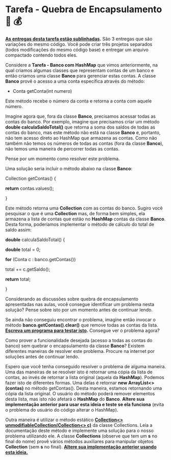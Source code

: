 # Tarefa - Quebra de Encapsulamento :bank: :moneybag: 

**<u>As entregas desta tarefa estão sublinhadas</u>.** São 3 entregas que são variações do mesmo código. Você pode criar três projetos separados (todos modificações do mesmo código base) e entregar um arquivo compactado contendo todos eles.

Considere a **Tarefa - Banco com HashMap** que vimos anteriormente, na qual criamos algumas classes que representam contas de um banco e então criamos uma classe **Banco** para gerenciar estas contas. A classe **Banco** provê o acesso a uma conta específica através do método:

- Conta getConta(int numero)

Este método recebe o número da conta e retorna a conta com aquele número.

Imagine agora que, fora da classe **Banco**, precisamos acessar todas as contas do banco. Por exemplo, imagine que precisamos criar um método **double calculaSaldoTotal()** que retorna a soma dos saldos de todas as contas do banco, mas este método não está na classe **Banco** e, portanto, não tem acesso direto ao HashMap que armazena as contas. Como não também não temos os números de todas as contas (fora da classe **Banco**), não temos uma maneira de percorrer todas as contas.

Pense por um momento como resolver este problema.

Uma solução seria incluir o método abaixo na classe **Banco**:

Collection <Conta> getContas() {

 **return** contas.values();

}

Este método retorna uma **Collection** com as contas do banco. Sugiro você pesquisar o que é uma **Collection** mas, de forma bem simples, ela armazena a lista de contas que estão no **HashMap** contas da classe **Banco**. Desta forma, poderíamos implementar o método de cálculo do total de saldo assim:

**double** calculaSaldoTotal() {

 **double** total = 0;

 **for** (Conta c : banco.getContas())

  total += c.getSaldo();

 **return** total;

}

Considerando as discussões sobre quebra de encapsulamento apresentadas nas aulas, você consegue identificar um problema nesta solução? Pense sobre isto por um momento antes de continuar lendo.

Se ainda não conseguiu encontrar o problema, imagine então invocar o método **banco.getContas().clear()** que remove todas as contas da lista. **<u>Escreva um programa para testar isto</u>.** Consegue ver o problema agora?

Como prover a funcionalidade desejada (acesso a todas as contas do banco) sem quebrar o encapsulamento da classe **Banco**? Existem diferentes maneiras de resolver este problema. Procure na internet por soluções antes de continuar lendo.

Espero que você tenha conseguido resolver o problema de alguma maneira. Uma das maneiras de se resolver isto é retornar uma cópia da lista de contas, ao invés de retornar a lista original (aquela da **HashMap**). Podemos fazer isto de diferentes formas. Uma delas é retornar **new ArrayList<>(contas)** no método getContas(). Desta maneira, estamos retornando uma cópia da lista original. O usuário do método poderá remover elementos desta lista, mas isto não afetará o **HashMap** do **Banco**. **Altere sua implementação anterior para usar esta ideia e teste se ela funciona** (evita o problema do usuário do código alterar o HashMap).

Outra maneira é utilizar o método estático **[Collection<> unmodifiableCollection(Collection<> c)](https://docs.oracle.com/javase/8/docs/api/java/util/Collections.html#unmodifiableCollection-java.util.Collection-)** da classe Collections. Leia a documentação deste método e implemente uma solução para o nosso problema utilizando ele. A classe **Collections** (observe que tem um **s** no final do nome) provê vários métodos auxiliares para manipular objetos **Collection** (sem **s** no final). **<u>Altere sua implementação anterior usando esta ideia.</u>**